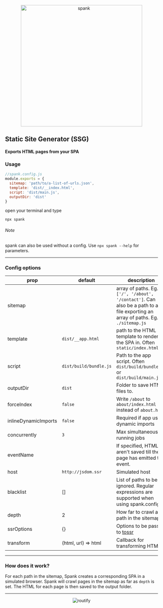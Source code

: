 <div align="center">
    <img src="spank.png" alt="spank" width="400" /><br>
</div>

## Static Site Generator (SSG) 
#### Exports HTML pages from your SPA

### Usage

```javascript
//spank.config.js
module.exports = {
  sitemap: 'path/to/a-list-of-urls.json',
  template: 'dist/__index.html',
  script: 'dist/main.js',
  outputDir: 'dist'
}
```

open your terminal and type
```
npx spank
```

###### Note
spank can also be used without a config. Use `npx spank --help` for parameters.

---

### Config options

| prop |default| description |
|------|-|-------------|
|sitemap|| array of paths. Eg. `['/', '/about', '/contact']`. Can also be a path to a .js file exporting an array of paths. Eg. `./sitemap.js`|
|template|`dist/__app.html`| path to the HTML template to render the SPA in. Often `static/index.html`|
|script|`dist/build/bundle.js`| Path to the app script. Often `dist/build/bundle.js` or `dist/build/main.js`|
|outputDir|`dist`| Folder to save HTML files to.|
|forceIndex|`false`| Write `/about` to `about/index.html` instead of `about.html`|
|inlineDynamicImports|`false`| Required if app uses dynamic imports|
|concurrently|`3`| Max simultaneous running jobs |
|eventName|| If specified, HTMLs aren't saved till the page has emitted the event.|
|host|`http://jsdom.ssr`|Simulated host  |
|blacklist|[]|List of paths to be ignored. Regular expressions are supported when using spank.config.js|
|depth|2|How far to crawl any path in the sitemap|
|ssrOptions|{}|Options to be passed to [tossr](https://github.com/roxiness/tossr#config)|
|transform|(html, url) => html|Callback for transforming HTML|
---

### How does it work?

For each path in the sitemap, Spank creates a corresponding SPA in a simulated browser. Spank will crawl pages in the sitemap as far as `depth` is set. The HTML for each page is then saved to the output folder.


---

<div align="center">
    <img src="spank.gif" alt="routify" /><br>
</div>
